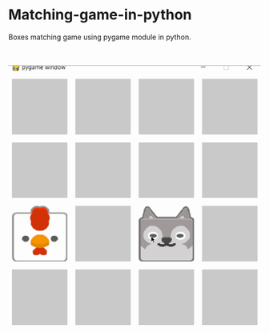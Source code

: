 # Matching-game-in-python
Boxes matching game using pygame module in python.    
<br />
<br />
<p align="center">
  <img src="https://github.com/jatin-pahuja/Matching-game-in-python/blob/master/new.gif" />
</p>
